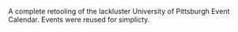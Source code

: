 A complete retooling of the lackluster University of Pittsburgh Event Calendar. 
Events were reused for simplicty. 